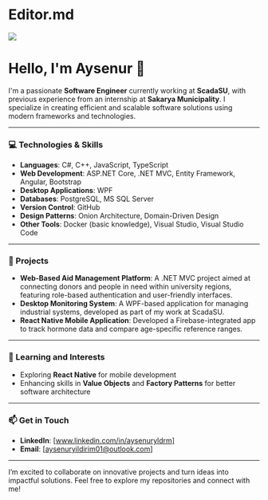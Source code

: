 # Editor.md

![](https://pandao.github.io/editor.md/images/logos/editormd-logo-180x180.png)

# Hello, I'm Aysenur 👋

I'm a passionate **Software Engineer** currently working at **ScadaSU**, with previous experience from an internship at **Sakarya Municipality**. I specialize in creating efficient and scalable software solutions using modern frameworks and technologies.

---

### 💻 Technologies & Skills
- **Languages**: C#, C++, JavaScript, TypeScript  
- **Web Development**: ASP.NET Core, .NET MVC, Entity Framework, Angular, Bootstrap  
- **Desktop Applications**: WPF  
- **Databases**: PostgreSQL, MS SQL Server  
- **Version Control**: GitHub  
- **Design Patterns**: Onion Architecture, Domain-Driven Design  
- **Other Tools**: Docker (basic knowledge), Visual Studio, Visual Studio Code

---

### 🔧 Projects
- **Web-Based Aid Management Platform**: A .NET MVC project aimed at connecting donors and people in need within university regions, featuring role-based authentication and user-friendly interfaces.
- **Desktop Monitoring System**: A WPF-based application for managing industrial systems, developed as part of my work at ScadaSU.
- **React Native Mobile Application**: Developed a Firebase-integrated app to track hormone data and compare age-specific reference ranges.

---

### 🌱 Learning and Interests
- Exploring **React Native** for mobile development  
- Enhancing skills in **Value Objects** and **Factory Patterns** for better software architecture  

---

### 📫 Get in Touch
- **LinkedIn**: [www.linkedin.com/in/aysenuryldrm]  
- **Email**: [aysenuryildirim01@outlook.com]

---

I’m excited to collaborate on innovative projects and turn ideas into impactful solutions. Feel free to explore my repositories and connect with me!
